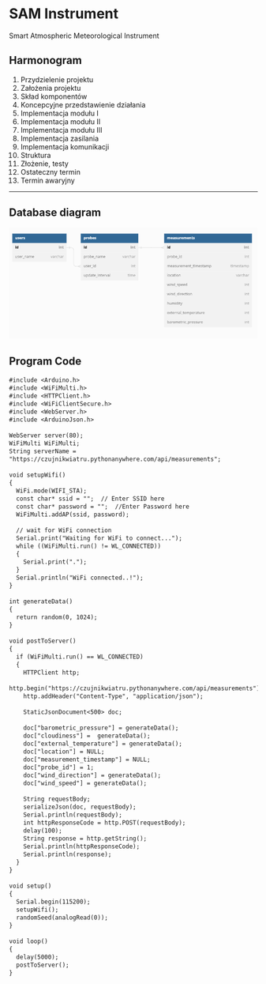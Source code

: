 # SAM Instrument

Smart Atmospheric Meteorological Instrument

## Harmonogram

1. Przydzielenie projektu
2. Założenia projektu
3. Skład komponentów
4. Koncepcyjne przedstawienie działania
5. Implementacja modułu I
6. Implementacja modułu II
7. Implementacja modułu III
8. Implementacja zasilania
9. Implementacja komunikacji
10. Struktura
11. Złożenie, testy
12. Ostateczny termin
13. Termin awaryjny

---

## Database diagram

![diagram](images/diagram.png)

## Program Code
```
#include <Arduino.h>
#include <WiFiMulti.h>
#include <HTTPClient.h>
#include <WiFiClientSecure.h>
#include <WebServer.h>
#include <ArduinoJson.h>

WebServer server(80);
WiFiMulti WiFiMulti;
String serverName = "https://czujnikwiatru.pythonanywhere.com/api/measurements";

void setupWifi()
{
  WiFi.mode(WIFI_STA);
  const char* ssid = "";  // Enter SSID here
  const char* password = "";  //Enter Password here
  WiFiMulti.addAP(ssid, password);

  // wait for WiFi connection
  Serial.print("Waiting for WiFi to connect...");
  while ((WiFiMulti.run() != WL_CONNECTED))
  {
    Serial.print(".");
  }
  Serial.println("WiFi connected..!");
}

int generateData()
{
  return random(0, 1024);
}

void postToServer()
{
  if (WiFiMulti.run() == WL_CONNECTED)
  {    
    HTTPClient http;   
    http.begin("https://czujnikwiatru.pythonanywhere.com/api/measurements");  
    http.addHeader("Content-Type", "application/json");         
     
    StaticJsonDocument<500> doc;
  
    doc["barometric_pressure"] = generateData();
    doc["cloudiness"] =  generateData();
    doc["external_temperature"] = generateData();
    doc["location"] = NULL;
    doc["measurement_timestamp"] = NULL;
    doc["probe_id"] = 1;
    doc["wind_direction"] = generateData();
    doc["wind_speed"] = generateData();
      
    String requestBody;
    serializeJson(doc, requestBody);
    Serial.println(requestBody);
    int httpResponseCode = http.POST(requestBody);
    delay(100);
    String response = http.getString();                       
    Serial.println(httpResponseCode);   
    Serial.println(response);
  }
}

void setup()
{
  Serial.begin(115200);
  setupWifi();
  randomSeed(analogRead(0));
}

void loop()
{
  delay(5000);
  postToServer();
}
```

